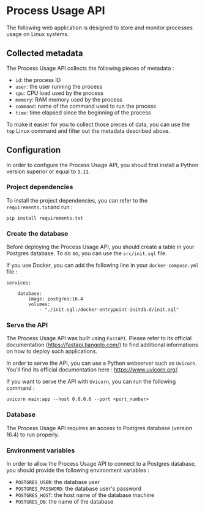 # Process Usage API

The following web application is designed to store and monitor processes usage on Linux systems.

## Collected metadata

The Process Usage API collects the following pieces of metadata :
* `id`: the process ID
* `user`: the user running the process
* `cpu`: CPU load used by the process
* `memory`: RAM memory used by the process
* `command`: name of the command used to run the process
* `time`: time elapsed since the beginning of the process

To make it easier for you to collect those pieces of data, you can use the `top` Linux command and filter out the metadata described above.

## Configuration

In order to configure the Process Usage API, you shoud first install a Python version superior or equal to `3.11`.

### Project dependencies

To install the project dependencies, you can refer to the `requirements.txt`and run :
```
pip install requirements.txt
```

### Create the database

Before deploying the Process Usage API, you should create a table in your Postgres database. To do so, you can use the `src/init.sql` file.

If you use Docker, you can add the following line in your `docker-compose.yml` file :

```
services:

    database:
        image: postgres:16.4
        volumes:
            - "./init.sql:/docker-entrypoint-initdb.d/init.sql"
```

### Serve the API

The Process Usage API was built using `FastAPI`. Please refer to its official documentation (https://fastapi.tiangolo.com/) to find additional informations on how to deploy such applications.

In order to serve the API, you can use a Python webserver such as `Uvicorn`. You'll find its official documentation here : https://www.uvicorn.org/.

If you want to serve the API with `Uvicorn`, you can run the following command :
```
uvicorn main:app --host 0.0.0.0 --port <port_number>
```

### Database

The Process Usage API requires an access to Postgres database (version 16.4) to run properly.

### Environment variables

In order to allow the Process Usage API to connect to a Postgres database, you should provide the following environment variables :
* `POSTGRES_USER`: the database user
* `POSTGRES_PASSWORD`: the database user's password
* `POSTGRES_HOST`: the host name of the database machine
* `POSTGRES_DB`: the name of the database
